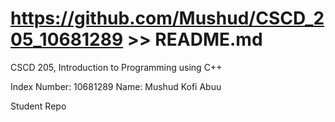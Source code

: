 # https://github.com/Mushud/CSCD_205_10681289 >> README.md
CSCD 205, Introduction to Programming using C++



Index Number: 10681289
Name: Mushud Kofi Abuu

Student Repo
